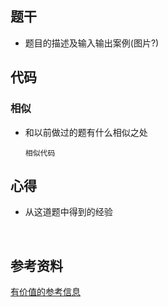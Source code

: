 ## 题干

* 题目的描述及输入输出案例(图片?)



## 代码

### 相似

* 和以前做过的题有什么相似之处

  ```
  相似代码
  ```

  

## 心得

* 从这道题中得到的经验

​	



## 参考资料

[有价值的参考信息](https://leetcode-cn.com/)